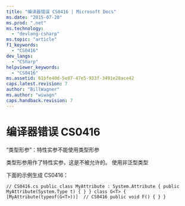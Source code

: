 ```yaml
---
title: "编译器错误 CS0416 | Microsoft Docs"
ms.date: "2015-07-20"
ms.prod: ".net"
ms.technology: 
  - "devlang-csharp"
ms.topic: "article"
f1_keywords: 
  - "CS0416"
dev_langs: 
  - "CSharp"
helpviewer_keywords: 
  - "CS0416"
ms.assetid: 61bfe40d-5e87-47e5-933f-3491e28ace42
caps.latest.revision: 7
author: "BillWagner"
ms.author: "wiwagn"
caps.handback.revision: 7
---
```

# 编译器错误 CS0416
“类型形参”：特性实参不能使用类型形参  
  
 类型形参用作了特性实参，这是不被允许的。 使用非泛型类型  
  
 下面的示例生成 CS0416：  
  
```  
// CS0416.cs public class MyAttribute : System.Attribute { public MyAttribute(System.Type t) { } } class G<T> { [MyAttribute(typeof(G<T>))]  // CS0416 public void F() { } }  
```